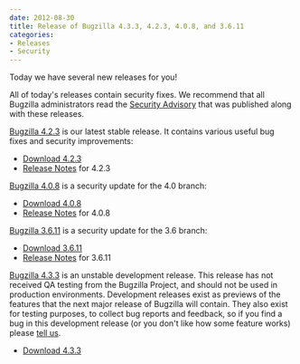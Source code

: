 ```yaml
---
date: 2012-08-30
title: Release of Bugzilla 4.3.3, 4.2.3, 4.0.8, and 3.6.11
categories:
- Releases
- Security
---
```


Today we have several new releases for you!

All of today's releases contain security fixes. We recommend that all Bugzilla administrators read the [Security Advisory](/security/3.6.10/) that was published along with these releases.

[Bugzilla 4.2.3](/releases/4.2.3/) is our latest stable release. It contains various useful bug fixes and security improvements:

*   [Download 4.2.3](/download/#v42)
*   [Release Notes](/releases/4.2.3/) for 4.2.3

[Bugzilla 4.0.8](/releases/4.0.8/) is a security update for the 4.0 branch:

*   [Download 4.0.8](/download/#v40)
*   [Release Notes](/releases/4.0.8/) for 4.0.8

[Bugzilla 3.6.11](/releases/3.6.11/) is a security update for the 3.6 branch:

*   [Download 3.6.11](/download/#v36)
*   [Release Notes](/releases/3.6.11/) for 3.6.11

[Bugzilla 4.3.3](/releases/4.4/) is an unstable development release. This release has not received QA testing from the Bugzilla Project, and should not be used in production environments. Development releases exist as previews of the features that the next major release of Bugzilla will contain. They also exist for testing purposes, to collect bug reports and feedback, so if you find a bug in this development release (or you don't like how some feature works) please [tell us](/contributing/reporting_bugs).

*   [Download 4.3.3](/download/#v44)

